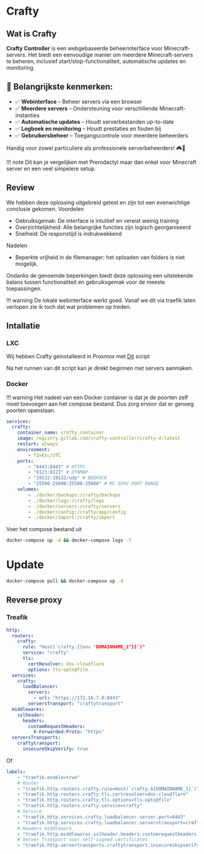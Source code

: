 # Crafty
## Wat is Crafty

**Crafty Controller** is een webgebaseerde beheerinterface voor Minecraft-servers. Het biedt een eenvoudige manier om meerdere Minecraft-servers te beheren, inclusief start/stop-functionaliteit, automatische updates en monitoring.

## 🌟 Belangrijkste kenmerken:
- ✅ **Webinterface** – Beheer servers via een browser  
- ✅ **Meerdere servers** – Ondersteuning voor verschillende Minecraft-instanties  
- ✅ **Automatische updates** – Houdt serverbestanden up-to-date  
- ✅ **Logboek en monitoring** – Houdt prestaties en fouten bij  
- ✅ **Gebruikersbeheer** – Toegangscontrole voor meerdere beheerders  

Handig voor zowel particuliere als professionele serverbeheerders! 🎮🚀

!!! note
    Dit kan je vergelijken met Prerodactyl maar dan enkel voor Minecraft server en een veel simpelere setup.

## Review
We hebben deze oplossing uitgebreid getest en zijn tot een evenwichtige conclusie gekomen.
Voordelen

- Gebruiksgemak: De interface is intuïtief en vereist weinig training
- Overzichtelijkheid: Alle belangrijke functies zijn logisch georganiseerd
- Snelheid: De responstijd is indrukwekkend

Nadelen

- Beperkte vrijheid in de filemanager: het oploaden van folders is niet mogelijk.

Ondanks de genoemde beperkingen biedt deze oplossing een uitstekende balans tussen functionaliteit en gebruiksgemak voor de meeste toepassingen.

!!! warning
    De lokale webinterface werkt goed. Vanaf we dit via traefik laten verlopen zie ik toch dat wat problemen op treden.
## Intallatie

### LXC
Wij hebben Crafty geinstalleerd in Proxmox met [Dit](https://community-scripts.github.io/ProxmoxVE/scripts?id=crafty-controller) script

Na het runnen van dit script kan je direkt beginnen met servers aanmaken.

### Docker
!!! warning
    Het nadeel van een Docker container is dat je de poorten zelf moet toevoegen aan het compose bestand.
    Dus zorg ervoor dat er genoeg poorten openstaan.

```yaml
services:
  crafty:
    container_name: crafty_container
    image: registry.gitlab.com/crafty-controller/crafty-4:latest
    restart: always
    environment:
        - TZ=Etc/UTC
    ports:
        - "8443:8443" # HTTPS
        - "8123:8123" # DYNMAP
        - "19132:19132/udp" # BEDROCK
        - "25500-25600:25500-25600" # MC SERV PORT RANGE
    volumes:
        - ./docker/backups:/crafty/backups
        - ./docker/logs:/crafty/logs
        - ./docker/servers:/crafty/servers
        - ./docker/config:/crafty/app/config
        - ./docker/import:/crafty/import
```
Voer het compose bestand uit
```bash
docker-compose up -d && docker-compose logs -f
```
# Update

```bash
docker-compose pull && docker-compose up -d
```

## Reverse proxy
### Treafik

```yml
http:
  routers:
    crafty:
      rule: "Host(`crafty.{{env "DOMAINNAME_1"}}`)"
      service: "crafty"
      tls:
        certResolver: dns-cloudflare
        options: tls-opts@file
  services:
    crafty:
      loadBalancer:
        servers:
          - url: "https://172.16.7.8:8443"
        serversTransport: "craftytransport"
  middlewares:
    sslheader:
      headers:
        customRequestHeaders:
          X-Forwarded-Proto: "https"
  serversTransports:
    craftytransport:
      insecureSkipVerify: true
```
Of  
```yml
labels:
    - "traefik.enable=true"
    # Router
    - "traefik.http.routers.crafty.rule=Host(`crafty.${DOMAINNAME_1}`)"
    - "traefik.http.routers.crafty.tls.certresolver=dns-cloudflare"
    - "traefik.http.routers.crafty.tls.options=tls-opts@file"
    - "traefik.http.routers.crafty.service=crafty"
    # Service
    - "traefik.http.services.crafty.loadbalancer.server.port=8443"
    - "traefik.http.services.crafty.loadbalancer.serverstransport=craftytransport"
    # Headers middleware
    - "traefik.http.middlewares.sslheader.headers.customrequestheaders.X-Forwarded-Proto=https"
    # Server Transport voor self-signed certificates
    - "traefik.http.servertransports.craftytransport.insecureskipverify=true"
```